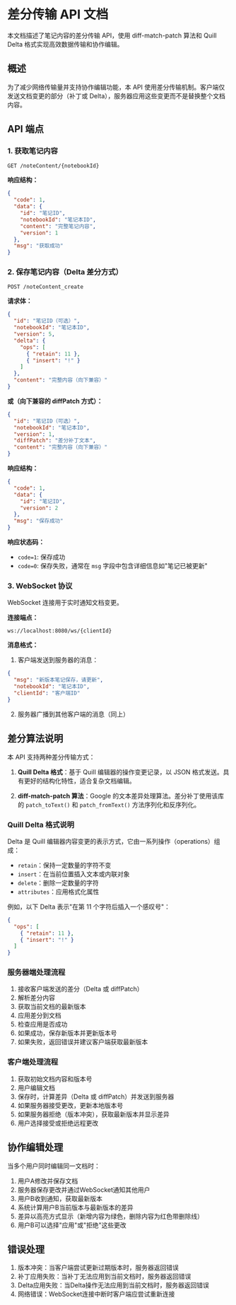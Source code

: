 # 差分传输 API 文档

本文档描述了笔记内容的差分传输 API，使用 diff-match-patch 算法和 Quill Delta 格式实现高效数据传输和协作编辑。

## 概述

为了减少网络传输量并支持协作编辑功能，本 API 使用差分传输机制。客户端仅发送文档变更的部分（补丁或 Delta），服务器应用这些变更而不是替换整个文档内容。

## API 端点

### 1. 获取笔记内容

```
GET /noteContent/{notebookId}
```

**响应结构：**

```json
{
  "code": 1,
  "data": {
    "id": "笔记ID",
    "notebookId": "笔记本ID",
    "content": "完整笔记内容",
    "version": 1
  },
  "msg": "获取成功"
}
```

### 2. 保存笔记内容（Delta 差分方式）

```
POST /noteContent_create
```

**请求体：**

```json
{
  "id": "笔记ID（可选）",
  "notebookId": "笔记本ID",
  "version": 5,
  "delta": {
    "ops": [
      { "retain": 11 },
      { "insert": "!" }
    ]
  },
  "content": "完整内容（向下兼容）"
}
```

**或（向下兼容的 diffPatch 方式）：**

```json
{
  "id": "笔记ID（可选）",
  "notebookId": "笔记本ID",
  "version": 1,
  "diffPatch": "差分补丁文本",
  "content": "完整内容（向下兼容）"
}
```

**响应结构：**

```json
{
  "code": 1,
  "data": {
    "id": "笔记ID",
    "version": 2
  },
  "msg": "保存成功"
}
```

**响应状态码：**

- `code=1`: 保存成功
- `code=0`: 保存失败，通常在 `msg` 字段中包含详细信息如"笔记已被更新"

### 3. WebSocket 协议

WebSocket 连接用于实时通知文档变更。

**连接端点：**

```
ws://localhost:8080/ws/{clientId}
```

**消息格式：**

1. 客户端发送到服务器的消息：

```json
{
  "msg": "新版本笔记保存，请更新",
  "notebookId": "笔记本ID",
  "clientId": "客户端ID"
}
```

2. 服务器广播到其他客户端的消息（同上）

## 差分算法说明

本 API 支持两种差分传输方式：

1. **Quill Delta 格式**：基于 Quill 编辑器的操作变更记录，以 JSON 格式发送。具有更好的结构化特性，适合复杂文档编辑。

2. **diff-match-patch 算法**：Google 的文本差异处理算法。差分补丁使用该库的 `patch_toText()` 和 `patch_fromText()` 方法序列化和反序列化。

### Quill Delta 格式说明

Delta 是 Quill 编辑器内容变更的表示方式，它由一系列操作（operations）组成：

- `retain`：保持一定数量的字符不变
- `insert`：在当前位置插入文本或内联对象
- `delete`：删除一定数量的字符
- `attributes`：应用格式化属性

例如，以下 Delta 表示"在第 11 个字符后插入一个感叹号"：

```json
{
  "ops": [
    { "retain": 11 },
    { "insert": "!" }
  ]
}
```

### 服务器端处理流程

1. 接收客户端发送的差分（Delta 或 diffPatch）
2. 解析差分内容
3. 获取当前文档的最新版本
4. 应用差分到文档
5. 检查应用是否成功
6. 如果成功，保存新版本并更新版本号
7. 如果失败，返回错误并建议客户端获取最新版本

### 客户端处理流程

1. 获取初始文档内容和版本号
2. 用户编辑文档
3. 保存时，计算差异（Delta 或 diffPatch）并发送到服务器
4. 如果服务器接受更改，更新本地版本号
5. 如果服务器拒绝（版本冲突），获取最新版本并显示差异
6. 用户选择接受或拒绝远程更改

## 协作编辑处理

当多个用户同时编辑同一文档时：

1. 用户A修改并保存文档
2. 服务器保存更改并通过WebSocket通知其他用户
3. 用户B收到通知，获取最新版本
4. 系统计算用户B当前版本与最新版本的差异
5. 差异以高亮方式显示（新增内容为绿色，删除内容为红色带删除线）
6. 用户B可以选择"应用"或"拒绝"这些更改

## 错误处理

1. 版本冲突：当客户端尝试更新过期版本时，服务器返回错误
2. 补丁应用失败：当补丁无法应用到当前文档时，服务器返回错误
3. Delta应用失败：当Delta操作无法应用到当前文档时，服务器返回错误
4. 网络错误：WebSocket连接中断时客户端应尝试重新连接 